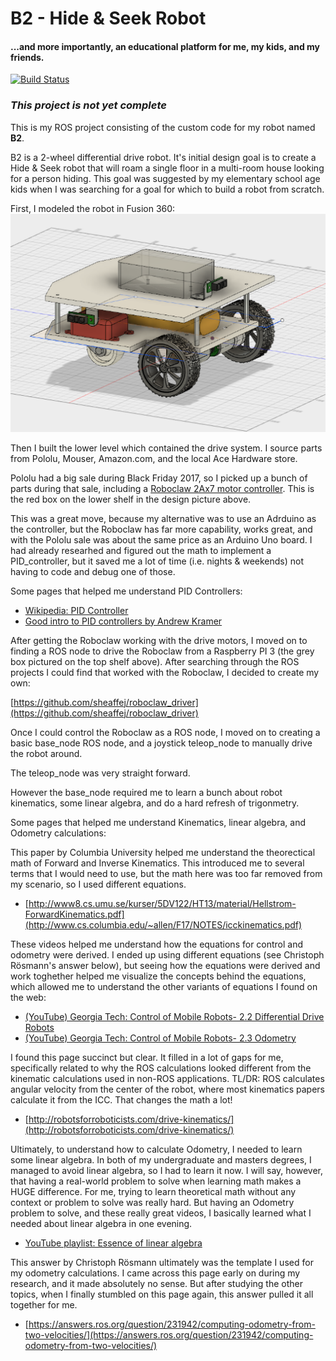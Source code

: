 # B2 - Hide & Seek Robot
#### ...and more importantly, an educational platform for me, my kids, and my friends.

[![Build Status](https://travis-ci.org/sheaffej/b2.svg?branch=master)](https://travis-ci.org/sheaffej/b2)

### *This project is not yet complete*

This is my ROS project consisting of the custom code for my robot named **B2**.

B2 is a 2-wheel differential drive robot. It's initial design goal is to create a Hide & Seek robot that will roam a single floor in a multi-room house looking for a person hiding. This goal was suggested by my elementary school age kids when I was searching for a goal for which to build a robot from scratch.

First, I modeled the robot in Fusion 360:
![](docs/b2_design_v1.png)

Then I built the lower level which contained the drive system. I source parts from Pololu, Mouser, Amazon.com, and the local Ace Hardware store.

Pololu had a big sale during Black Friday 2017, so I picked up a bunch of parts during that sale, including a [Roboclaw 2Ax7 motor controller](https://www.pololu.com/product/3284). This is the red box on the lower shelf in the design picture above. 

This was a great move, because my alternative was to use an Adrduino as the controller, but the Roboclaw has far more capability, works great, and with the Pololu sale was about the same price as an Arduino Uno board. I had already researhed and figured out the math to implement a PID_controller, but it saved me a lot of time (i.e. nights & weekends) not having to code and debug one of those.

Some pages that helped me understand PID Controllers:

* [Wikipedia: PID Controller](https://en.wikipedia.org/wiki/PID_controller)
* [Good intro to PID controllers by Andrew Kramer](http://andrewjkramer.net/pid-motor-control/)


After getting the Roboclaw working with the drive motors, I moved on to finding a ROS node to drive the Roboclaw from a Raspberry PI 3 (the grey box pictured on the top shelf above). After searching through the ROS projects I could find that worked with the Roboclaw, I decided to create my own:

[https://github.com/sheaffej/roboclaw_driver](https://github.com/sheaffej/roboclaw_driver)

Once I could control the Roboclaw as a ROS node, I moved on to creating a basic base_node ROS node, and a joystick teleop_node to manually drive the robot around. 

The teleop_node was very straight forward. 

However the base_node required me to learn a bunch about robot kinematics, some linear algebra, and do a hard refresh of trigonmetry.

Some pages that helped me understand Kinematics, linear algebra, and Odometry calculations:

This paper by Columbia University helped me understand the theorectical math of Forward and Inverse Kinematics. This introduced me to several terms that I would need to use, but the math here was too far removed from my scenario, so I used different equations.

* [http://www8.cs.umu.se/kurser/5DV122/HT13/material/Hellstrom-ForwardKinematics.pdf](http://www.cs.columbia.edu/~allen/F17/NOTES/icckinematics.pdf)

These videos helped me understand how the equations for control and odometry were derived. I ended up using different equations (see Christoph Rösmann's answer below), but seeing how the equations were derived and work toghether helped me visualize the concepts behind the equations, which allowed me to understand the other variants of equations I found on the web:

* [(YouTube) Georgia Tech: Control of Mobile Robots- 2.2 Differential Drive Robots](https://youtu.be/aE7RQNhwnPQ)
* [(YouTube) Georgia Tech: Control of Mobile Robots- 2.3 Odometry](https://youtu.be/XbXhA4k7Ur8)


I found this page succinct but clear. It filled in a lot of gaps for me, specifically related to why the ROS calculations looked different from the kinematic calculations used in non-ROS applications. TL/DR: ROS calculates angular velocity from the center of the robot, where most kinematics papers calculate it from the ICC. That changes the math a lot!

* [http://robotsforroboticists.com/drive-kinematics/](http://robotsforroboticists.com/drive-kinematics/)

Ultimately, to understand how to calculate Odometry, I needed to learn some linear algebra. In both of my undergraduate and masters degrees, I managed to avoid linear algebra, so I had to learn it now. I will say, however, that having a real-world problem to solve when learning math makes a HUGE difference. For me, trying to learn theoretical math without any context or problem to solve was really hard. But having an Odometry problem to solve, and these really great videos, I basically learned what I needed about linear algebra in one evening.

* [YouTube playlist: Essence of linear algebra](https://www.youtube.com/playlist?list=PLZHQObOWTQDPD3MizzM2xVFitgF8hE_ab)

This answer by Christoph Rösmann ultimately was the template I used for my odometry calculations. I came across this page early on during my research, and it made absolutely no sense. But after studying the other topics, when I finally stumbled on this page again, this answer pulled it all together for me.

* [https://answers.ros.org/question/231942/computing-odometry-from-two-velocities/](https://answers.ros.org/question/231942/computing-odometry-from-two-velocities/)

